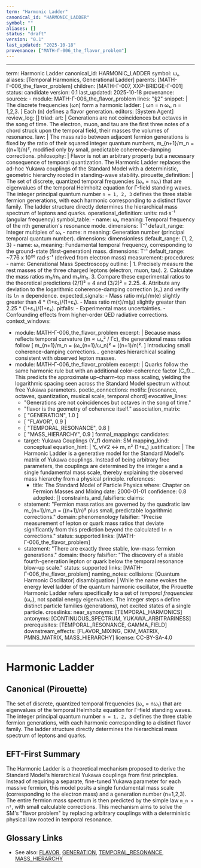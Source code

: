 ```yaml
---
term: "Harmonic Ladder"
canonical_id: "HARMONIC_LADDER"
symbol: ""
aliases: []
status: "draft"
version: "0.1"
last_updated: "2025-10-18"
provenance: ["MATH-Γ-006_the_flavor_problem"]
---
```


---
term: Harmonic Ladder
canonical_id: HARMONIC_LADDER
symbol: ωₙ
aliases: [Temporal Harmonics, Generational Ladder]
parents: [MATH-Γ-006_the_flavor_problem]
children: [MATH-Γ-007, XXP-BRIDGE-Γ-001]
status: candidate
version: 0.1
last_updated: 2025-10-18
provenance:
  sources:
    - module: MATH-Γ-006_the_flavor_problem
      lines: "§2"
      snippet: |
        The discrete frequencies (ωn) form a harmonic ladder:
        [ ωn = n ω₁, n = 1,2,3. ]
        Each (n) defines a flavor generation.
  editors: [System Agent]
  review_log: []
triad:
  art: |
    Generations are not coincidences but octaves in the song of time. The electron, muon, and tau are the first three notes of a chord struck upon the temporal field, their masses the volumes of resonance.
  law: |
    The mass ratio between adjacent fermion generations is fixed by the ratio of their squared integer quantum numbers, m_{n+1}/m_n = ((n+1)/n)², modified only by small, predictable coherence-damping corrections.
  philosophy: |
    Flavor is not an arbitrary property but a necessary consequence of temporal quantization. The Harmonic Ladder replaces the ad-hoc Yukawa couplings of the Standard Model with a deterministic, geometric hierarchy rooted in standing-wave stability.
pirouette_definition: |
  The set of discrete, quantized temporal frequencies (ωₙ = nω₁) that are eigenvalues of the temporal Helmholtz equation for Γ-field standing waves. The integer principal quantum number `n = 1, 2, 3` defines the three stable fermion generations, with each harmonic corresponding to a distinct flavor family. The ladder structure directly determines the hierarchical mass spectrum of leptons and quarks.
operational_definition:
  units: rad·s⁻¹ (angular frequency)
  symbol_table:
    - name: ωₙ
      meaning: Temporal frequency of the nth generation's resonance mode.
      dimensions: T⁻¹
      default_range: Integer multiples of ω₁
    - name: n
      meaning: Generation number (principal temporal quantum number).
      dimensions: dimensionless
      default_range: {1, 2, 3}
    - name: ω₁
      meaning: Fundamental temporal frequency, corresponding to the ground-state (first-generation) mass.
      dimensions: T⁻¹
      default_range: ~7.76 x 10²⁰ rad·s⁻¹ (derived from electron mass)
  measurement:
    procedures:
      - name: Generational Mass Spectroscopy
        outline: |
          1. Precisely measure the rest masses of the three charged leptons (electron, muon, tau).
          2. Calculate the mass ratios m₂/m₁ and m₃/m₂.
          3. Compare these experimental ratios to the theoretical predictions (2/1)² = 4 and (3/2)² = 2.25.
          4. Attribute any deviation to the logarithmic coherence-damping correction (εₙ) and verify its `ln n` dependence.
        expected_signals:
          - Mass ratio m(μ)/m(e) slightly greater than 4 * (1+ε₂)/(1+ε₁).
          - Mass ratio m(τ)/m(μ) slightly greater than 2.25 * (1+ε₃)/(1+ε₂).
        pitfalls:
          - Experimental mass uncertainties.
          - Confounding effects from higher-order QED radiative corrections.
context_windows:
  - module: MATH-Γ-006_the_flavor_problem
    excerpt: |
      Because mass reflects temporal curvature (m ∝ ωₙ² / Γc), the generational mass ratios follow
      [ m_{n+1}/m_n = (ω_{n+1}/ω_n)² = ((n+1)/n)². ]
      Introducing small coherence-damping corrections... generates hierarchical scaling consistent with observed lepton masses.
  - module: MATH-Γ-006_the_flavor_problem
    excerpt: |
      Quarks follow the same harmonic rule but with an additional color-coherence factor (C_f)... This predicts the approximate up–charm–top mass scaling, yielding the logarithmic spacing seen across the Standard Model spectrum without free Yukawa parameters.
poetic_connections:
  motifs: [resonance, octaves, quantization, musical scale, temporal chord]
  evocative_lines:
    - "Generations are not coincidences but octaves in the song of time."
    - "flavor is the geometry of coherence itself."
  association_matrix:
    - [ "GENERATION", 1.0 ]
    - [ "FLAVOR", 0.9 ]
    - [ "TEMPORAL_RESONANCE", 0.8 ]
    - [ "MASS_HIERARCHY", 0.9 ]
formal_mappings:
  candidates:
    - target: Yukawa Couplings (Y_f)
      domain: SM
      mapping_kind: conceptual
      equation_hint: |
        Yₙ v/√2 ↔ m₁ n² (1+εₙ)
      justification: |
        The Harmonic Ladder is a generative model for the Standard Model's matrix of Yukawa couplings. Instead of being arbitrary free parameters, the couplings are determined by the integer `n` and a single fundamental mass scale, thereby explaining the observed mass hierarchy from a physical principle.
      references:
        - title: The Standard Model of Particle Physics
          where: Chapter on Fermion Masses and Mixing
          date: 2000-01-01
      confidence: 0.8
  adopted:
    []
constraints_and_falsifiers:
  claims:
    - statement: "Fermion mass ratios are governed by the quadratic law m_{n+1}/m_n = ((n+1)/n)² plus small, predictable logarithmic corrections."
      domain: phenomenology
      falsifier: "Precise measurement of lepton or quark mass ratios that deviate significantly from this prediction beyond the calculated `ln n` corrections."
      status: supported
      links: [MATH-Γ-006_the_flavor_problem]
    - statement: "There are exactly three stable, low-mass fermion generations."
      domain: theory
      falsifier: "The discovery of a stable fourth-generation lepton or quark below the temporal resonance blow-up scale."
      status: supported
      links: [MATH-Γ-006_the_flavor_problem]
naming_notes:
  collisions: [Quantum Harmonic Oscillator]
  disambiguation: |
    While the name evokes the energy level ladder of the quantum harmonic oscillator, the Pirouette Harmonic Ladder refers specifically to a set of *temporal frequencies* (ωₙ), not spatial energy eigenvalues. The integer steps `n` define distinct particle families (generations), not excited states of a single particle.
crosslinks:
  near_synonyms: [TEMPORAL_HARMONICS]
  antonyms: [CONTINUOUS_SPECTRUM, YUKAWA_ARBITRARINESS]
  prerequisites: [TEMPORAL_RESONANCE, GAMMA_FIELD]
  downstream_effects: [FLAVOR_MIXING, CKM_MATRIX, PMNS_MATRIX, MASS_HIERARCHY]
license: CC-BY-SA-4.0
---

# Harmonic Ladder

## Canonical (Pirouette)
The set of discrete, quantized temporal frequencies (ωₙ = nω₁) that are eigenvalues of the temporal Helmholtz equation for Γ-field standing waves. The integer principal quantum number `n = 1, 2, 3` defines the three stable fermion generations, with each harmonic corresponding to a distinct flavor family. The ladder structure directly determines the hierarchical mass spectrum of leptons and quarks.

## EFT-First Summary
The Harmonic Ladder is a theoretical mechanism proposed to derive the Standard Model's hierarchical Yukawa couplings from first principles. Instead of requiring a separate, fine-tuned Yukawa parameter for each massive fermion, this model posits a single fundamental mass scale (corresponding to the electron mass) and a generation number (n=1,2,3). The entire fermion mass spectrum is then predicted by the simple law `m_n ∝ n²`, with small calculable corrections. This mechanism aims to solve the SM's "flavor problem" by replacing arbitrary couplings with a deterministic physical law rooted in temporal resonance.

## Glossary Links
- See also: [FLAVOR](<...>), [GENERATION](<...>), [TEMPORAL_RESONANCE](<...>), [MASS_HIERARCHY](<...>)